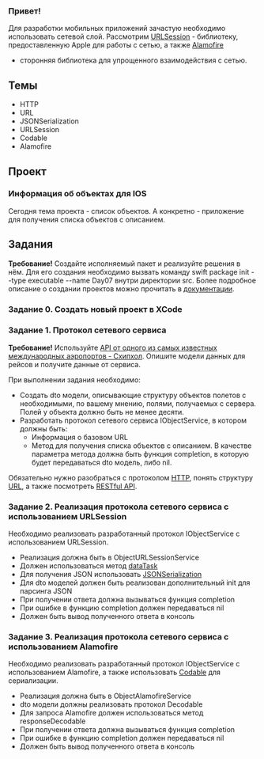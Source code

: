 ### Привет!

Для разработки мобильных приложений зачастую необходимо использовать сетевой слой.
Рассмотрим [URLSession](https://developer.apple.com/documentation/foundation/urlsession) - библиотеку, 
предоставленную Apple для работы с сетью, а также [Alamofire](https://github.com/Alamofire/Alamofire) 
- сторонняя библиотека для упрощенного взаимодействия с сетью.

## Темы

- HTTP
- URL
- JSONSerialization
- URLSession
- Codable
- Alamofire

## Проект 

### Информация об объектах для IOS

Сегодня тема проекта - список объектов. А конкретно - приложение для получения списка объектов с описанием.

## Задания

**Требование!** Создайте исполняемый пакет и реализуйте решения в нём. Для его создания необходимо вызвать команду swift package init --type executable --name Day07 внутри директории src. Более подробное описание о создании проектов можно прочитать в [документации](https://www.swift.org/getting-started/).

### Задание 0. Создать новый проект в XCode

### Задание 1. Протокол сетевого сервиса

 **Требование!** Используйте [API от одного из самых известных международных аэропортов - Схипхол](https://developer.schiphol.nl/). Опишите модели данных для рейсов и получите данные от сервиса.

При выполнении задания необходимо:
- Создать dto модели, описывающие структуру объектов полетов с необходимыми, по вашему мнению, полями, получаемых с сервера. Полей у объекта должно быть не менее десяти.
- Разработать протокол сетевого сервиса IObjectService, в котором должны быть:
    - Информация о базовом URL
    - Метод для получения списка объектов с описанием. В качестве параметра метода должна быть функция completion, в которую будет передаваться dto модель, либо nil.

Обязательно нужно разобраться с протоколом [HTTP](https://developer.mozilla.org/ru/docs/Web/HTTP/Overview), понять структуру [URL](https://developer.mozilla.org/ru/docs/Learn/Common_questions/Web_mechanics/What_is_a_URL), а также посмотреть [RESTful API](https://restfulapi.net).


### Задание 2. Реализация протокола сетевого сервиса с использованием URLSession

Необходимо реализовать разработанный протокол IObjectService с использованием URLSession.

- Реализация должна быть в ObjectURLSessionService
- Должен использоваться метод [dataTask](https://developer.apple.com/documentation/foundation/urlsession/1407613-datatask)
- Для получения JSON использовать [JSONSerialization](https://developer.apple.com/documentation/foundation/jsonserialization)
- Для dto моделей должен быть реализован дополнительный init для парсинга JSON
- При получении ответа должна вызываться функция completion
- При ошибке в функцию completion должен передаваться nil
- Должен быть вывод полученного ответа в консоль

### Задание 3. Реализация протокола сетевого сервиса с использованием Alamofire

Необходимо реализовать разработанный протокол IObjectService с использованием Alamofire, а также использовать [Codable](https://developer.apple.com/documentation/swift/codable) для сериализации.

- Реализация должна быть в ObjectAlamofireService
- dto модели должны реализовать протокол Decodable
- Для запроса Alamofire должен использоваться метод responseDecodable
- При получении ответа должна вызываться функция completion
- При ошибке в функцию completion должен передаваться nil
- Должен быть вывод полученного ответа в консоль

